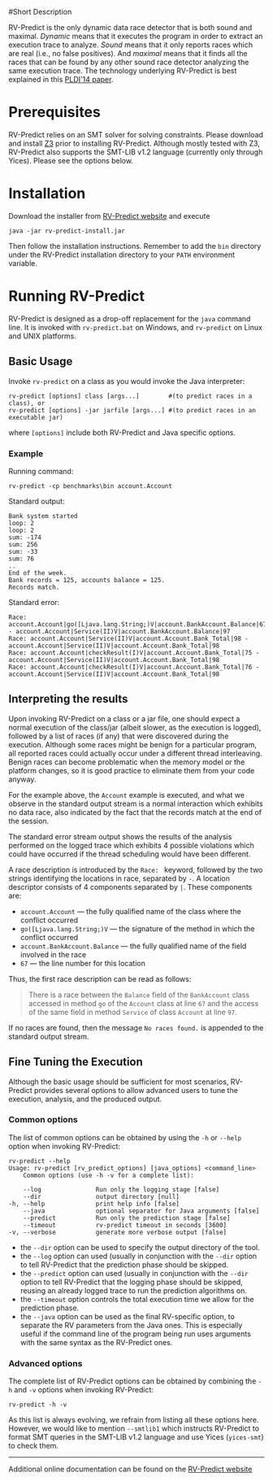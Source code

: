 #Short Description

RV-Predict is the only dynamic data race detector that is both sound and 
maximal. 
*Dynamic* means that it executes the program in order to extract an execution 
trace to analyze. *Sound* means that it only reports races which are real (i.e., 
no false positives). And *maximal* means that it finds all the races that can be 
found by any other sound race detector analyzing the same execution trace. The 
technology underlying RV-Predict is best explained in this
[PLDI'14 paper](http://dx.doi.org/10.1145/2594291.2594315). 

# Prerequisites

RV-Predict relies on an SMT solver for solving constraints.  Please
download and install [Z3](http://z3.codeplex.com) prior to installing
RV-Predict.  Although mostly tested with Z3, RV-Predict also supports
the SMT-LIB v1.2 language (currently only through Yices).  Please see
the options below.

# Installation

Download the installer from
[RV-Predict website](http://runtimeverification.com/predict/rv-predict-install.jar)
and execute 

    java -jar rv-predict-install.jar 
Then follow the installation instructions.  Remember to add the `bin` directory 
under the RV-Predict installation directory to your `PATH` environment variable.

# Running RV-Predict

RV-Predict is designed as a drop-off replacement for the `java` command
line.  It is invoked with `rv-predict.bat` on Windows, and `rv-predict`
on Linux and UNIX platforms.

## Basic Usage

Invoke `rv-predict` on a class as you would invoke the Java interpreter:

    rv-predict [options] class [args...]        #(to predict races in a class), or
    rv-predict [options] -jar jarfile [args...] #(to predict races in an executable jar)
where `[options]` include both RV-Predict and Java specific options.

### Example

Running command:

    rv-predict -cp benchmarks\bin account.Account
Standard output:

    Bank system started
    loop: 2
    loop: 2
    sum: -174
    sum: 256
    sum: -33
    sum: 76
    ..
    End of the week.
    Bank records = 125, accounts balance = 125.
    Records match.

Standard error:

    Race: account.Account|go([Ljava.lang.String;)V|account.BankAccount.Balance|67 - account.Account|Service(II)V|account.BankAccount.Balance|97
    Race: account.Account|Service(II)V|account.Account.Bank_Total|98 - account.Account|Service(II)V|account.Account.Bank_Total|98
    Race: account.Account|checkResult(I)V|account.Account.Bank_Total|75 - account.Account|Service(II)V|account.Account.Bank_Total|98
    Race: account.Account|checkResult(I)V|account.Account.Bank_Total|76 - account.Account|Service(II)V|account.Account.Bank_Total|98

## Interpreting the results

Upon invoking RV-Predict on a class or a jar file, one should expect a normal
execution of the class/jar (albeit slower, as the execution is logged),
followed by a list of races (if any) that were discovered during the execution.
Although some races might be benign for a particular program, all reported
races could actually occur under a different thread interleaving.  Benign
races can become problematic when the memory model or the platform changes,
so it is good practice to eliminate them from your code anyway.

For the example above, the `Account` example is executed, and what we observe 
in the standard output stream is a normal interaction which exhibits no 
data race, also indicated by the fact that the records match at the end of 
the session.

The standard error stream output shows the results of the analysis performed 
on the logged trace which exhibits 4 possible violations which could have 
occurred if the thread scheduling would have been different.

A race description is introduced by the `Race: ` keyword, followed by the 
two strings identifying the locations in race, separated by ` - `. 
A location descriptor consists of 4 components separated by `|`.
These components are:

- `account.Account` — the fully qualified name of the class where the
conflict occurred
- `go([Ljava.lang.String;)V` — the signature of the method in which the 
conflict occurred 
- `account.BankAccount.Balance` — the fully qualified name of the field 
involved in the race
- `67` — the line number for this location

Thus, the first race description can be read as follows:
> There is a race between the `Balance` field of the `BankAccount`
> class accessed in method `go` of the `Account` class at line `67` 
> and the access of the same field in method `Service` of class 
> `Account` at line `97`.

If no races are found, then the message `No races found.` is appended to the
standard output stream.

## Fine Tuning the Execution

Although the basic usage should be sufficient for most scenarios, 
RV-Predict provides several options to allow advanced users to tune 
the execution, analysis, and the produced output.

### Common options

The list of common options can be obtained by using the `-h` or `--help` 
option when invoking RV-Predict:
 		
    rv-predict --help
    Usage: rv-predict [rv_predict_options] [java_options] <command_line>
        Common options (use -h -v for a complete list):

        --log               Run only the logging stage [false]
        --dir               output directory [null]
    -h, --help              print help info [false]
        --java              optional separator for Java arguments [false]
        --predict           Run only the prediction stage [false]
        --timeout           rv-predict timeout in seconds [3600]
    -v, --verbose           generate more verbose output [false]


- the `--dir` option can be used to specify the output directory of the tool.
- the `--log` option can used (usually in conjunction with the `--dir` option 
to tell RV-Predict that the prediction phase should be skipped.
- the `--predict` option can used (usually in conjunction with the `--dir` option 
to tell RV-Predict that the logging phase should be skipped, reusing an already
logged trace to run the prediction algorithms on.
- the `--timeout` option controls the total execution time we allow for the 
prediction phase.
- the `--java` option can be used as the final RV-specific option, to separate
the RV parameters from the Java ones.  This is especially useful if the command 
line of the program being run uses arguments with the same syntax as 
the RV-Predict ones.

### Advanced options

The complete list of RV-Predict options can be obtained by
combining the `-h` and `-v` options when invoking RV-Predict:

    rv-predict -h -v

As this list is always evolving, we refrain from listing all these 
options here.  However, we would like to mention `--smtlib1` which instructs
RV-Predict to format SMT queries in the SMT-LIB v1.2 language and use Yices 
(`yices-smt`) to check them.

----------
Additional online documentation can be found on the 
[RV-Predict website](http://runtimeverification.com/predict)
